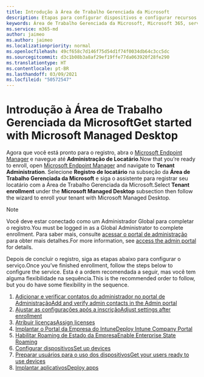 ```yaml
---
title: Introdução à Área de Trabalho Gerenciada da Microsoft
description: Etapas para configurar dispositivos e configurar recursos do Azure para trabalhar com o serviço
keywords: Área de Trabalho Gerenciada da Microsoft, Microsoft 365, serviço, documentação
ms.service: m365-md
author: jaimeo
ms.author: jaimeo
ms.localizationpriority: normal
ms.openlocfilehash: 49cf658c7d146f75d54d1f74f0034db64c3cc5dc
ms.sourcegitcommit: d3c1b08b3a8af29ef19ffe77da063920f28fe290
ms.translationtype: HT
ms.contentlocale: pt-BR
ms.lasthandoff: 03/09/2021
ms.locfileid: "50572547"
---
```

# <a name="get-started-with-microsoft-managed-desktop"></a><span data-ttu-id="b4a35-104">Introdução à Área de Trabalho Gerenciada da Microsoft</span><span class="sxs-lookup"><span data-stu-id="b4a35-104">Get started with Microsoft Managed Desktop</span></span>

<span data-ttu-id="b4a35-105">Agora que você está pronto para o registro, abra o [Microsoft Endpoint Manager](https://endpoint.microsoft.com/) e navegue até **Administração de Locatário**.</span><span class="sxs-lookup"><span data-stu-id="b4a35-105">Now that you’re ready to enroll, open [Microsoft Endpoint Manager](https://endpoint.microsoft.com/) and navigate to **Tenant Administration**.</span></span> <span data-ttu-id="b4a35-106">Selecione **Registro de locatário** na subseção da **Área de Trabalho Gerenciada da Microsoft** e siga o assistente para registrar seu locatário com a Área de Trabalho Gerenciada da Microsoft.</span><span class="sxs-lookup"><span data-stu-id="b4a35-106">Select **Tenant enrollment** under the **Microsoft Managed Desktop** subsection then follow the wizard to enroll your tenant with Microsoft Managed Desktop.</span></span>

> [!NOTE]
> <span data-ttu-id="b4a35-107">Você deve estar conectado como um Administrador Global para completar o registro.</span><span class="sxs-lookup"><span data-stu-id="b4a35-107">You must be logged in as a Global Administrator to complete enrollment.</span></span> <span data-ttu-id="b4a35-108">Para saber mais, consulte [acessar o portal de administração](access-admin-portal.md) para obter mais detalhes.</span><span class="sxs-lookup"><span data-stu-id="b4a35-108">For more information, see [access the admin portal](access-admin-portal.md) for details.</span></span>

<span data-ttu-id="b4a35-109">Depois de concluir o registro, siga as etapas abaixo para configurar o serviço.</span><span class="sxs-lookup"><span data-stu-id="b4a35-109">Once you’ve finished enrollment, follow the steps below to configure the service.</span></span> <span data-ttu-id="b4a35-110">Esta é a ordem recomendada a seguir, mas você tem alguma flexibilidade na sequência.</span><span class="sxs-lookup"><span data-stu-id="b4a35-110">This is the recommended order to follow, but you do have some flexibility in the sequence.</span></span> 

1. [<span data-ttu-id="b4a35-111">Adicionar e verificar contatos do administrador no portal de Administração</span><span class="sxs-lookup"><span data-stu-id="b4a35-111">Add and verify admin contacts in the Admin portal</span></span>](add-admin-contacts.md)
2. [<span data-ttu-id="b4a35-112">Ajustar as configurações após a inscrição</span><span class="sxs-lookup"><span data-stu-id="b4a35-112">Adjust settings after enrollment</span></span>](conditional-access.md)
3. [<span data-ttu-id="b4a35-113">Atribuir licenças</span><span class="sxs-lookup"><span data-stu-id="b4a35-113">Assign licenses</span></span>](assign-licenses.md)
4. [<span data-ttu-id="b4a35-114">Implantar o Portal da Empresa do Intune</span><span class="sxs-lookup"><span data-stu-id="b4a35-114">Deploy Intune Company Portal</span></span>](company-portal.md)
5. [<span data-ttu-id="b4a35-115">Habilitar Roaming de Estado da Empresa</span><span class="sxs-lookup"><span data-stu-id="b4a35-115">Enable Enterprise State Roaming</span></span>](enterprise-state-roaming.md)
6. [<span data-ttu-id="b4a35-116">Configurar dispositivos</span><span class="sxs-lookup"><span data-stu-id="b4a35-116">Set up devices</span></span>](set-up-devices.md)
7. [<span data-ttu-id="b4a35-117">Preparar usuários para o uso dos dispositivos</span><span class="sxs-lookup"><span data-stu-id="b4a35-117">Get your users ready to use devices</span></span>](get-started-devices.md)
8. [<span data-ttu-id="b4a35-118">Implantar aplicativos</span><span class="sxs-lookup"><span data-stu-id="b4a35-118">Deploy apps</span></span>](deploy-apps.md)
